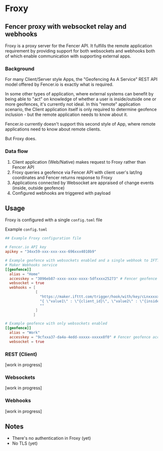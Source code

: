 # Froxy

## Fencer proxy with websocket relay and webhooks

Froxy is a proxy server for the Fencer API. It fulfills the remote application requirement by providing support for both websockets and webhooks both of which enable communication with supporting external apps.

### Background

For many Client/Server style Apps, the "Geofencing As A Service" REST API model offered by Fencer.io is exactly what is required. 

In some other types of application, where external systems can benefit by being able to "act" on knowledge of whether a user is inside/outside one or more geofences, it's currently not ideal. In this "remote" application scenario, the Client application itself is only required to determine geofence inclusion - but the remote application needs to know about it.

Fencer.io currently doesn't support this second style of App, where remote applications need to know about remote clients. 

But Froxy does.

### Data flow

1. Client application (Web/Native) makes request to Froxy rather than Fencer API
2. Froxy queries a geofence via Fencer API with client user's lat/lng coordinates and Fencer returns response to Froxy
3. Applications connected by Websocket are appraised of change events (inside, outside geofence)
4. Configured webhooks are triggered with payload

## Usage

Froxy is configured with a single `config.toml` file

Example `config.toml`

```toml
## Example Froxy configuration file

# Fencer.io API key
apikey = "34xx59-xxx-xxx-xxx-696xxx4010b9"

# Example geofence with websockets enabled and a single webhook to IFTTT
# Maker Webhooks service
[[geofence]]
  alias = "Home"
  accesskey = "3096eb87-xxxx-xxxx-xxxx-5dfxxxx25273" # Fencer geofence access key
  websocket = true
  webhooks = [
              [
                "https://maker.ifttt.com/trigger/hook/with/key/cLnxxxxxxxq1UpCW",
                "{ \"value1\" : \"{client_id}\", \"value2\" : \"{inside}\", \"value3\" : \"{lng_pos}\"}",
                ""
              ]
             ]

# Example geofence with only websockets enabled
[[geofence]]
  alias = "Work"
  accesskey = "9cfxxa37-da4a-4edd-xxxxx-xxxxx8f0" # Fencer geofence access key
  websocket = true

```
### REST (Client)

[work in progress]


### Websockets

[work in progress]

### Webhooks

[work in progress]

## Notes
- There's no authentication in Froxy (yet)
- No TLS (yet)